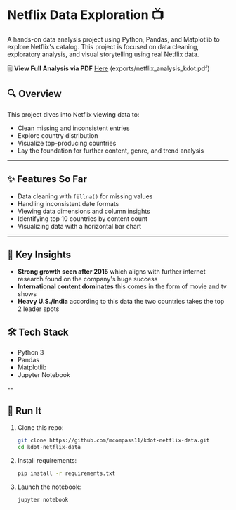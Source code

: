 # Netflix Data Exploration 📺

A hands-on data analysis project using Python, Pandas, and Matplotlib to explore Netflix's catalog. This project is focused on data cleaning, exploratory analysis, and visual storytelling using real Netflix data.

🗒️ **View Full Analysis via PDF** <a href="exports/netflix_analysis_kdot.pdf" target="_blank">Here</a> (exports/netflix_analysis_kdot.pdf)

## 🔍 Overview

This project dives into Netflix viewing data to:
- Clean missing and inconsistent entries
- Explore country distribution
- Visualize top-producing countries
- Lay the foundation for further content, genre, and trend analysis

---

## ✨ Features So Far
- Data cleaning with `fillna()` for missing values
- Handling inconsistent date formats
- Viewing data dimensions and column insights
- Identifying top 10 countries by content count
- Visualizing data with a horizontal bar chart

---

## 🔑 Key Insights
- **Strong growth seen after 2015** which aligns with further internet research found on the company's huge success
- **International content dominates** this comes in the form of movie and tv shows
- **Heavy U.S./India** according to this data the two countries takes the top 2 leader spots

## 🛠️ Tech Stack
- Python 3
- Pandas
- Matplotlib
- Jupyter Notebook

--

## 🚀 Run It

1. Clone this repo:
    ```bash
    git clone https://github.com/mcompass11/kdot-netflix-data.git
    cd kdot-netflix-data
2. Install requirements:
    ```bash
    pip install -r requirements.txt
3. Launch the notebook:
    ```bash
    jupyter notebook
